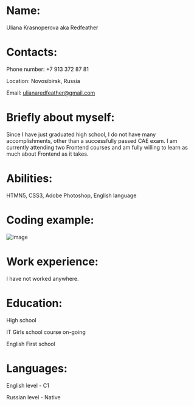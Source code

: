 # Name:

Uliana Krasnoperova aka Redfeather

# Contacts:

Phone number: +7 913 372 87 81

Location: Novosibirsk, Russia

Email: ulianaredfeather@gmail.com

# Briefly about myself:

Since I have just graduated high school, I do not have many accomplishments, other than a successfully passed CAE exam. I am currently attending two Frontend courses and am fully willing to learn as much about Frontend as it takes.

# Abilities:

HTMN5, CSS3, Adobe Photoshop, English language

# Coding example:

![image](https://user-images.githubusercontent.com/111862073/206143467-f54a6d14-3332-44cf-b89b-75b01284ec12.png)

# Work experience:

I have not worked anywhere.

# Education:

High school

IT Girls school course on-going

English First school

# Languages:

English level - C1

Russian level - Native
